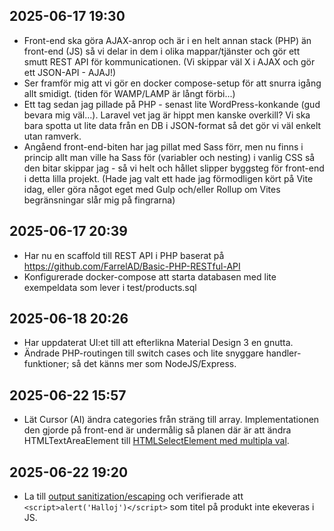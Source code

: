 ## 2025-06-17 19:30

- Front-end ska göra AJAX-anrop och är i en helt annan stack (PHP) än front-end (JS) så vi delar in dem i olika mappar/tjänster och gör ett smutt REST API för kommunicationen. (Vi skippar väl X i AJAX och gör ett JSON-API - AJAJ!)
- Ser framför mig att vi gör en docker compose-setup för att snurra igång allt smidigt. (tiden för WAMP/LAMP är långt förbi...)
- Ett tag sedan jag pillade på PHP - senast lite WordPress-konkande (gud bevara mig väl...). Laravel vet jag är hippt men kanske overkill? Vi ska bara spotta ut lite data från en DB i JSON-format så det gör vi väl enkelt utan ramverk.
- Angåend front-end-biten har jag pillat med Sass förr, men nu finns i princip allt man ville ha Sass för (variabler och nesting) i vanlig CSS så den bitar skippar jag - så vi helt och hållet slipper byggsteg för front-end i detta lilla projekt. (Hade jag valt ett hade jag förmodligen kört på Vite idag, eller göra något eget med Gulp och/eller Rollup om Vites begränsningar slår mig på fingrarna)

## 2025-06-17 20:39

- Har nu en scaffold till REST API i PHP baserat på https://github.com/FarrelAD/Basic-PHP-RESTful-API
- Konfigurerade docker-compose att starta databasen med lite exempeldata som lever i test/products.sql

## 2025-06-18 20:26

- Har uppdaterat UI:et till att efterlikna Material Design 3 en gnutta.
- Ändrade PHP-routingen till switch cases och lite snyggare handler-funktioner; så det känns mer som NodeJS/Express.

## 2025-06-22 15:57

- Lät Cursor (AI) ändra categories från sträng till array. Implementationen den gjorde på front-end är undermålig så planen där är att ändra HTMLTextAreaElement till [HTMLSelectElement med multipla val](https://developer.mozilla.org/en-US/docs/Web/API/HTMLSelectElement/multiple).

## 2025-06-22 19:20

- La till [output sanitization/escaping](https://benhoyt.com/writings/dont-sanitize-do-escape/) och verifierade att `<script>alert('Halloj')</script>` som titel på produkt inte ekeveras i JS.
